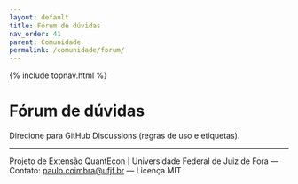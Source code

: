 ```yaml
---
layout: default
title: Fórum de dúvidas
nav_order: 41
parent: Comunidade
permalink: /comunidade/forum/
---
```


{% include topnav.html %}

# Fórum de dúvidas
Direcione para GitHub Discussions (regras de uso e etiquetas).

---

<p class="qe-footer">
  Projeto de Extensão QuantEcon | Universidade Federal de Juiz de Fora — 
  Contato: <a href="mailto:paulo.coimbra@ufjf.br">paulo.coimbra@ufjf.br</a> — Licença MIT
</p>
